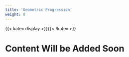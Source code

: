 ```yaml
---
title: 'Geometric Progression'
weight: 8
---
```

{{< katex display >}}{{< /katex >}}

# Content Will be Added Soon
